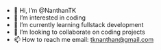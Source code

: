 - 👋 Hi, I’m @NanthanTK
- 👀 I’m interested in coding
- 🌱 I’m currently learning fullstack development
- 💞️ I’m looking to collaborate on coding projects
- 📫 How to reach me email: tknanthan@gmail.com

<!---
NanthanTK/NanthanTK is a ✨ special ✨ repository because its `README.md` (this file) appears on your GitHub profile.
You can click the Preview link to take a look at your changes.
--->
